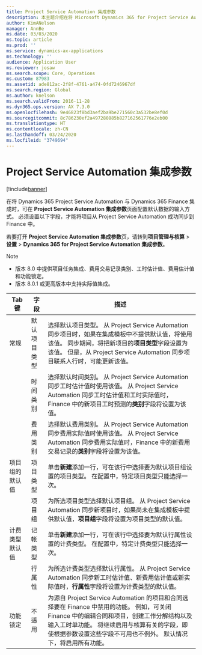 ```yaml
---
title: Project Service Automation 集成参数
description: 本主题介绍在将 Microsoft Dynamics 365 for Project Service Automation 与 Dynamics 365 Finance 集成时，如何配置默认数据的输入方式。
author: KimANelson
manager: AnnBe
ms.date: 03/03/2020
ms.topic: article
ms.prod: ''
ms.service: dynamics-ax-applications
ms.technology: ''
audience: Application User
ms.reviewer: josaw
ms.search.scope: Core, Operations
ms.custom: 87983
ms.assetid: ade812ac-2f8f-4761-a474-0fd7246967df
ms.search.region: Global
ms.author: knelson
ms.search.validFrom: 2016-11-28
ms.dyn365.ops.version: AX 7.3.0
ms.openlocfilehash: 9e46823f8bd3aef2ba9be271560c3a532be8ef0d
ms.sourcegitcommit: 8c786230ef2a497280885b827162561776e2eb00
ms.translationtype: HT
ms.contentlocale: zh-CN
ms.lasthandoff: 03/24/2020
ms.locfileid: "3749694"
---
```

# <a name="project-service-automation-integration-parameters"></a>Project Service Automation 集成参数

[!include[banner](../includes/banner.md)]

在将 Dynamics 365 Project Service Automation 与 Dynamics 365 Finance 集成时，可在 **Project Service Automation 集成参数**页面配置默认数据的输入方式。 必须设置以下字段，才能将项目从 Project Service Automation 成功同步到 Finance 中。

若要打开 **Project Service Automation 集成参数**页，请转到**项目管理与核算** \> **设置** \> **Dynamics 365 for Project Service Automation 集成参数**。 

> [!NOTE]
> - 版本 8.0 中提供项目任务集成、费用交易记录类别、工时估计值、费用估计值和功能锁定。
> - 版本 8.0.1 或更高版本中支持实际值集成。


| Tab 键                    | 字段                | 描述 |
|------------------------|----------------------|-------------|
| 常规                | 默认项目类型 | 选择默认项目类型。 从 Project Service Automation 同步项目时，如果在集成模板中不提供默认值，将使用该值。 同步期间，将把新项目的**项目类型**字段设置为该值。 但是，从 Project Service Automation 同步项目联系人行时，可能更新该值。 |
|                        | 时间类别        | 选择默认时间类别。 从 Project Service Automation 同步工时估计值时使用该值。 从 Project Service Automation 同步工时估计值和工时实际值时，Finance 中的新项目工时预测的**类别**字段将设置为该值。 |
|                        | 费用类别         | 选择默认费用类别。 从 Project Service Automation 同步费用实际值时使用该值。 从 Project Service Automation 同步费用实际值时，Finance 中的新费用交易记录的**类别**字段将设置为该值。 |
| 项目组的默认值 | 项目类型         | 单击**新建**添加一行，可在该行中选择要为默认项目组设置的项目类型。 在配置中，特定项目类型只能选择一次。 |
|                        | 项目组        | 为所选项目类型选择默认项目组。 从 Project Service Automation 同步新项目时，如果尚未在集成模板中提供默认值，**项目组**字段将设置为项目类型的默认值。 |
| 计费类型默认值  | 记帐类型         | 单击**新建**添加一行，可在该行中选择要为默认行属性设置的计费类型。 在配置中，特定计费类型只能选择一次。 |
|                        | 行属性        | 为所选计费类型选择默认行属性。 从 Project Service Automation 同步新工时估计值、新费用估计值或新实际值时，**行属性**字段将设置为计费类型的默认值。 |
| 功能锁定  | 不适用       | 为源自 Project Service Automation 的项目和合同选择要在 Finance 中禁用的功能。 例如，可关闭 Finance 中的编辑合同和项目，创建工作分解结构以及输入工时单功能。 将继续启用与核算有关的字段，即使根据参数设置这些字段不可用也不例外。 默认情况下，将启用所有功能。 |
